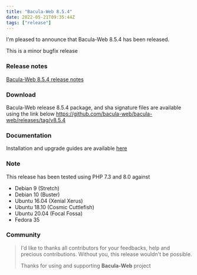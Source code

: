 ```yaml
---
title: "Bacula-Web 8.5.4"
date: 2022-05-21T09:35:44Z
tags: ["release"]
---
```


I'm pleased to announce that Bacula-Web 8.5.4 has been released.

This is a minor bugfix release

<!--more-->

### Release notes

[Bacula-Web 8.5.4 release notes](https://github.com/bacula-web/bacula-web/releases/tag/v8.5.4)

### Download

Bacula-Web release 8.5.4 package, and sha signature files are available using the link below
https://github.com/bacula-web/bacula-web/releases/tag/v8.5.4

### Documentation

Installation and upgrade guides are available [here](https://docs.bacula-web.org/en/latest/)

### Note

This release has been tested using PHP 7.3 and 8.0 against

- Debian 9 (Stretch)
- Debian 10 (Buster)
- Ubuntu 16.04 (Xenial Xerus)
- Ubuntu 18.10 (Cosmic Cuttlefish)
- Ubuntu 20.04 (Focal Fossa)
- Fedora 35

### Community

> I'd like to thanks all contributors for your feedbacks, help and precious contributions.
> Without you, this release wouldn't be possible.
>
> Thanks for using and supporting **Bacula-Web** project
